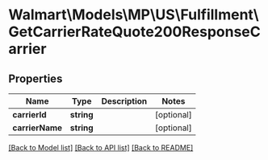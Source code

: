 # Walmart\Models\MP\US\Fulfillment\GetCarrierRateQuote200ResponseCarrier

## Properties

Name | Type | Description | Notes
------------ | ------------- | ------------- | -------------
**carrierId** | **string** |  | [optional]
**carrierName** | **string** |  | [optional]


[[Back to Model list]](./) [[Back to API list]](../../../../../README.md#supported-apis) [[Back to README]](../../../../../README.md)

